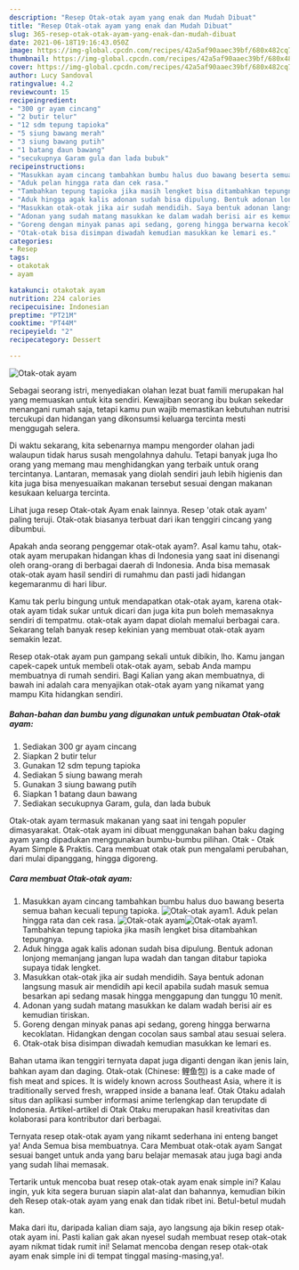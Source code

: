 ```yaml
---
description: "Resep Otak-otak ayam yang enak dan Mudah Dibuat"
title: "Resep Otak-otak ayam yang enak dan Mudah Dibuat"
slug: 365-resep-otak-otak-ayam-yang-enak-dan-mudah-dibuat
date: 2021-06-18T19:16:43.050Z
image: https://img-global.cpcdn.com/recipes/42a5af90aaec39bf/680x482cq70/otak-otak-ayam-foto-resep-utama.jpg
thumbnail: https://img-global.cpcdn.com/recipes/42a5af90aaec39bf/680x482cq70/otak-otak-ayam-foto-resep-utama.jpg
cover: https://img-global.cpcdn.com/recipes/42a5af90aaec39bf/680x482cq70/otak-otak-ayam-foto-resep-utama.jpg
author: Lucy Sandoval
ratingvalue: 4.2
reviewcount: 15
recipeingredient:
- "300 gr ayam cincang"
- "2 butir telur"
- "12 sdm tepung tapioka"
- "5 siung bawang merah"
- "3 siung bawang putih"
- "1 batang daun bawang"
- "secukupnya Garam gula dan lada bubuk"
recipeinstructions:
- "Masukkan ayam cincang tambahkan bumbu halus duo bawang beserta semua bahan kecuali tepung tapioka."
- "Aduk pelan hingga rata dan cek rasa."
- "Tambahkan tepung tapioka jika masih lengket bisa ditambahkan tepungnya."
- "Aduk hingga agak kalis adonan sudah bisa dipulung. Bentuk adonan lonjong memanjang jangan lupa wadah dan tangan ditabur tapioka supaya tidak lengket."
- "Masukkan otak-otak jika air sudah mendidih. Saya bentuk adonan langsung masuk air mendidih api kecil apabila sudah masuk semua besarkan api sedang masak hingga menggapung dan tunggu 10 menit."
- "Adonan yang sudah matang masukkan ke dalam wadah berisi air es kemudian tiriskan."
- "Goreng dengan minyak panas api sedang, goreng hingga berwarna kecoklatan. Hidangkan dengan cocolan saus sambal atau sesuai selera."
- "Otak-otak bisa disimpan diwadah kemudian masukkan ke lemari es."
categories:
- Resep
tags:
- otakotak
- ayam

katakunci: otakotak ayam 
nutrition: 224 calories
recipecuisine: Indonesian
preptime: "PT21M"
cooktime: "PT44M"
recipeyield: "2"
recipecategory: Dessert

---
```



![Otak-otak ayam](https://img-global.cpcdn.com/recipes/42a5af90aaec39bf/680x482cq70/otak-otak-ayam-foto-resep-utama.jpg)

Sebagai seorang istri, menyediakan olahan lezat buat famili merupakan hal yang memuaskan untuk kita sendiri. Kewajiban seorang ibu bukan sekedar menangani rumah saja, tetapi kamu pun wajib memastikan kebutuhan nutrisi tercukupi dan hidangan yang dikonsumsi keluarga tercinta mesti menggugah selera.

Di waktu  sekarang, kita sebenarnya mampu mengorder olahan jadi walaupun tidak harus susah mengolahnya dahulu. Tetapi banyak juga lho orang yang memang mau menghidangkan yang terbaik untuk orang tercintanya. Lantaran, memasak yang diolah sendiri jauh lebih higienis dan kita juga bisa menyesuaikan makanan tersebut sesuai dengan makanan kesukaan keluarga tercinta. 

Lihat juga resep Otak-otak Ayam enak lainnya. Resep &#39;otak otak ayam&#39; paling teruji. Otak-otak biasanya terbuat dari ikan tenggiri cincang yang dibumbui.

Apakah anda seorang penggemar otak-otak ayam?. Asal kamu tahu, otak-otak ayam merupakan hidangan khas di Indonesia yang saat ini disenangi oleh orang-orang di berbagai daerah di Indonesia. Anda bisa memasak otak-otak ayam hasil sendiri di rumahmu dan pasti jadi hidangan kegemaranmu di hari libur.

Kamu tak perlu bingung untuk mendapatkan otak-otak ayam, karena otak-otak ayam tidak sukar untuk dicari dan juga kita pun boleh memasaknya sendiri di tempatmu. otak-otak ayam dapat diolah memalui berbagai cara. Sekarang telah banyak resep kekinian yang membuat otak-otak ayam semakin lezat.

Resep otak-otak ayam pun gampang sekali untuk dibikin, lho. Kamu jangan capek-capek untuk membeli otak-otak ayam, sebab Anda mampu membuatnya di rumah sendiri. Bagi Kalian yang akan membuatnya, di bawah ini adalah cara menyajikan otak-otak ayam yang nikamat yang mampu Kita hidangkan sendiri.

<!--inarticleads1-->

##### Bahan-bahan dan bumbu yang digunakan untuk pembuatan Otak-otak ayam:

1. Sediakan 300 gr ayam cincang
1. Siapkan 2 butir telur
1. Gunakan 12 sdm tepung tapioka
1. Sediakan 5 siung bawang merah
1. Gunakan 3 siung bawang putih
1. Siapkan 1 batang daun bawang
1. Sediakan secukupnya Garam, gula, dan lada bubuk


Otak-otak ayam termasuk makanan yang saat ini tengah populer dimasyarakat. Otak-otak ayam ini dibuat menggunakan bahan baku daging ayam yang dipadukan menggunakan bumbu-bumbu pilihan. Otak - Otak Ayam Simple &amp; Praktis. Cara membuat otak otak pun mengalami perubahan, dari mulai dipanggang, hingga digoreng. 

<!--inarticleads2-->

##### Cara membuat Otak-otak ayam:

1. Masukkan ayam cincang tambahkan bumbu halus duo bawang beserta semua bahan kecuali tepung tapioka.
<img src="https://img-global.cpcdn.com/steps/d9d93344b6e4bc8d/160x128cq70/otak-otak-ayam-langkah-memasak-1-foto.jpg" alt="Otak-otak ayam">1. Aduk pelan hingga rata dan cek rasa.
<img src="https://img-global.cpcdn.com/steps/eb9d80cc5d2a4e0d/160x128cq70/otak-otak-ayam-langkah-memasak-2-foto.jpg" alt="Otak-otak ayam"><img src="https://img-global.cpcdn.com/steps/bc03a44ce36cb1ac/160x128cq70/otak-otak-ayam-langkah-memasak-2-foto.jpg" alt="Otak-otak ayam">1. Tambahkan tepung tapioka jika masih lengket bisa ditambahkan tepungnya.
1. Aduk hingga agak kalis adonan sudah bisa dipulung. Bentuk adonan lonjong memanjang jangan lupa wadah dan tangan ditabur tapioka supaya tidak lengket.
1. Masukkan otak-otak jika air sudah mendidih. Saya bentuk adonan langsung masuk air mendidih api kecil apabila sudah masuk semua besarkan api sedang masak hingga menggapung dan tunggu 10 menit.
1. Adonan yang sudah matang masukkan ke dalam wadah berisi air es kemudian tiriskan.
1. Goreng dengan minyak panas api sedang, goreng hingga berwarna kecoklatan. Hidangkan dengan cocolan saus sambal atau sesuai selera.
1. Otak-otak bisa disimpan diwadah kemudian masukkan ke lemari es.


Bahan utama ikan tenggiri ternyata dapat juga diganti dengan ikan jenis lain, bahkan ayam dan daging. Otak-otak (Chinese: 鲤鱼包) is a cake made of fish meat and spices. It is widely known across Southeast Asia, where it is traditionally served fresh, wrapped inside a banana leaf. Otak Otaku adalah situs dan aplikasi sumber informasi anime terlengkap dan terupdate di Indonesia. Artikel-artikel di Otak Otaku merupakan hasil kreativitas dan kolaborasi para kontributor dari berbagai. 

Ternyata resep otak-otak ayam yang nikamt sederhana ini enteng banget ya! Anda Semua bisa membuatnya. Cara Membuat otak-otak ayam Sangat sesuai banget untuk anda yang baru belajar memasak atau juga bagi anda yang sudah lihai memasak.

Tertarik untuk mencoba buat resep otak-otak ayam enak simple ini? Kalau ingin, yuk kita segera buruan siapin alat-alat dan bahannya, kemudian bikin deh Resep otak-otak ayam yang enak dan tidak ribet ini. Betul-betul mudah kan. 

Maka dari itu, daripada kalian diam saja, ayo langsung aja bikin resep otak-otak ayam ini. Pasti kalian gak akan nyesel sudah membuat resep otak-otak ayam nikmat tidak rumit ini! Selamat mencoba dengan resep otak-otak ayam enak simple ini di tempat tinggal masing-masing,ya!.

